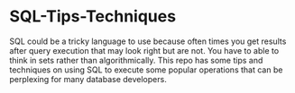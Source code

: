 SQL-Tips-Techniques
===================

SQL could be a tricky language to use because often times you get results after query execution 
that may look right but are not. You have to able to think in sets rather than algorithmically. 
This repo has some tips and techniques on using SQL to execute some popular operations that can be 
perplexing for many database developers.

